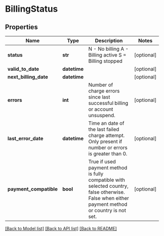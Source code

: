 # BillingStatus

## Properties
Name | Type | Description | Notes
------------ | ------------- | ------------- | -------------
**status** | **str** | N - No billing A - Billing active S &#x3D; Billing stopped  | [optional] 
**valid_to_date** | **datetime** |  | [optional] 
**next_billing_date** | **datetime** |  | [optional] 
**errors** | **int** | Number of charge errors since last successful billing or account unsuspend. | [optional] 
**last_error_date** | **datetime** | Time an date of the last failed charge attempt. Only present if number or errors is greater than 0. | [optional] 
**payment_compatible** | **bool** | True if used payment method is fully compatible with selected country, false otherwise. False when either payment method or country is not set. | [optional] 

[[Back to Model list]](../README.md#documentation-for-models) [[Back to API list]](../README.md#documentation-for-api-endpoints) [[Back to README]](../README.md)


